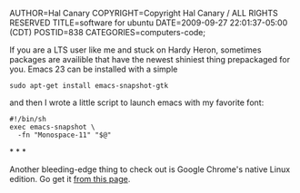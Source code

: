 AUTHOR=Hal Canary
COPYRIGHT=Copyright Hal Canary / ALL RIGHTS RESERVED
TITLE=software for ubuntu
DATE=2009-09-27 22:01:37-05:00 (CDT)
POSTID=838
CATEGORIES=computers-code;

If you are a LTS user like me and stuck on Hardy Heron, sometimes packages are availible that have the newest shiniest thing prepackaged for you. Emacs 23 can be installed with a simple

    sudo apt-get install emacs-snapshot-gtk

and then I wrote a little script to launch emacs with my favorite font:

    #!/bin/sh
    exec emacs-snapshot \
      -fn "Monospace-11" "$@" 

\* \* \*

Another bleeding-edge thing to check out is Google Chrome's native Linux edition. Go get it [from this page](http://dev.chromium.org/getting-involved/dev-channel#TOC-Linux).
